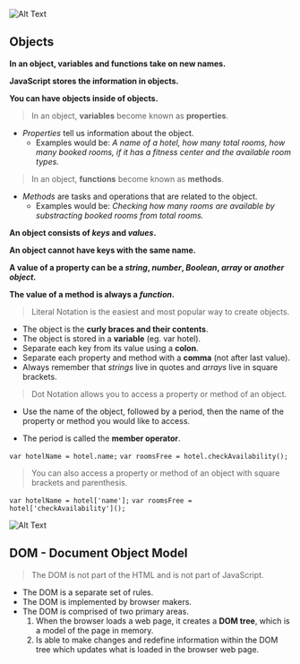 ![Alt Text](https://www.simplilearn.com/ice9/free_resources_article_thumb/X_Reasons_to_learn_Javascript.jpg)


## Objects

**In an object, variables and functions take on new names.**

**JavaScript stores the information in objects.**

**You can have objects inside of objects.**

> In an object, **variables** become known as **properties**.
  - *Properties* tell us information about the object. 
      - Examples would be: *A name of a hotel, how many total rooms, how many booked rooms, if it has a fitness center and the available room types.*

> In an object, **functions** become known as **methods**.
  - *Methods* are tasks and operations that are related to the object.
      - Examples would be: *Checking how many rooms are available by substracting booked rooms from total rooms.*

**An object consists of *keys* and *values*.**

**An object cannot have keys with the same name.**

**A value of a property can be a *string*, *number*, *Boolean*, *array* or *another object*.**

**The value of a method is always a *function*.**

> Literal Notation is the easiest and most popular way to create objects.

- The object is the **curly braces and their contents**.
- The object is stored in a **variable** (eg. var hotel).
- Separate each key from its value using a **colon**.
- Separate each property and method with a **comma** (not after last value).
- Always remember that *strings* live in quotes and *arrays* live in square brackets.

> Dot Notation allows you to access a property or method of an object.

- Use the name of the object, followed by a period, then the name of the property or method you would like to access.

- The period is called the **member operator**.

`var hotelName = hotel.name;`
`var roomsFree = hotel.checkAvailability();`

> You can also access a property or method of an object with square brackets and parenthesis.

`var hotelName = hotel['name'];`
`var roomsFree = hotel['checkAvailability']();`


![Alt Text](https://www.simplilearn.com/ice9/free_resources_article_thumb/X_Reasons_to_learn_Javascript.jpg)


## DOM - Document Object Model

> The DOM is not part of the HTML and is not part of JavaScript.
  - The DOM is a separate set of rules.
  - The DOM is implemented by browser makers.
  - The DOM is comprised of two primary areas.
      1. When the browser loads a web page, it creates a **DOM tree**, which is a model of the page in memory.
      1. Is able to make changes and redefine information within the DOM tree which updates what is loaded in the browser web page.




